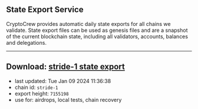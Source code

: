 ## State Export Service
CryptoCrew provides automatic daily state exports for all chains we validate. State export files can be used as genesis files and are a snapshot of the current blockchain state, including all validators, accounts, balances and delegations.

---
**Download: [stride-1 state export](https://dl.ccvalidators.com/SERVICE/stride/stride-1_export_7155198.json)**
---

- last updated: Tue Jan 09 2024 11:36:38
- chain id: `stride-1`
- export height: `7155198`
- use for: airdrops, local tests, chain recovery
